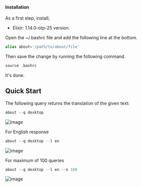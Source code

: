 #### Installation

As a first step, install;
* Elixir: 1.14.0-otp-25 version. 

Open the ~/.bashrc file and add the following line at the bottom.
```elixir
alias about='/path/to/about/file'
```
Then save the change by running the following command.
```elixir
source .bashrc 
```
It's done.

## Quick Start

The following query returns the translation of the given text:
```elixir
about --q desktop
```
![image](https://user-images.githubusercontent.com/62894501/194728091-601ab1b2-844d-40b8-b60f-759c4cc001a7.png)

For English response
```elixir
about --q desktop --l en
```
![image](https://user-images.githubusercontent.com/62894501/194728107-657c502a-657c-4d3b-b9fc-25e3aa3f8445.png)

For maximum of 100 queries
```elixir
about --q desktop --l en --n 100
```
![image](https://user-images.githubusercontent.com/62894501/194728119-9fb684cc-f6a1-4285-bfe7-49faba0b39d2.png)
